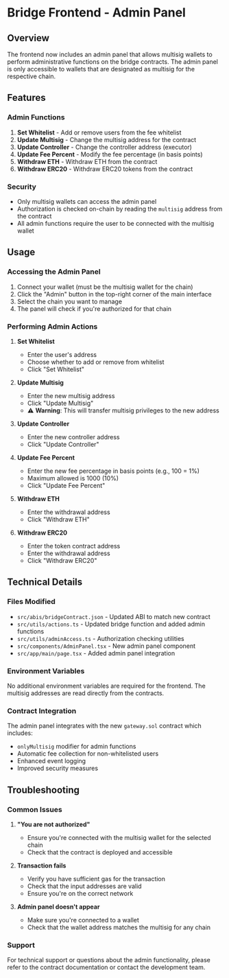 # Bridge Frontend - Admin Panel

## Overview

The frontend now includes an admin panel that allows multisig wallets to perform administrative functions on the bridge contracts. The admin panel is only accessible to wallets that are designated as multisig for the respective chain.

## Features

### Admin Functions

1. **Set Whitelist** - Add or remove users from the fee whitelist
2. **Update Multisig** - Change the multisig address for the contract
3. **Update Controller** - Change the controller address (executor)
4. **Update Fee Percent** - Modify the fee percentage (in basis points)
5. **Withdraw ETH** - Withdraw ETH from the contract
6. **Withdraw ERC20** - Withdraw ERC20 tokens from the contract

### Security

- Only multisig wallets can access the admin panel
- Authorization is checked on-chain by reading the `multisig` address from the contract
- All admin functions require the user to be connected with the multisig wallet

## Usage

### Accessing the Admin Panel

1. Connect your wallet (must be the multisig wallet for the chain)
2. Click the "Admin" button in the top-right corner of the main interface
3. Select the chain you want to manage
4. The panel will check if you're authorized for that chain

### Performing Admin Actions

1. **Set Whitelist**
   - Enter the user's address
   - Choose whether to add or remove from whitelist
   - Click "Set Whitelist"

2. **Update Multisig**
   - Enter the new multisig address
   - Click "Update Multisig"
   - ⚠️ **Warning**: This will transfer multisig privileges to the new address

3. **Update Controller**
   - Enter the new controller address
   - Click "Update Controller"

4. **Update Fee Percent**
   - Enter the new fee percentage in basis points (e.g., 100 = 1%)
   - Maximum allowed is 1000 (10%)
   - Click "Update Fee Percent"

5. **Withdraw ETH**
   - Enter the withdrawal address
   - Click "Withdraw ETH"

6. **Withdraw ERC20**
   - Enter the token contract address
   - Enter the withdrawal address
   - Click "Withdraw ERC20"

## Technical Details

### Files Modified

- `src/abis/bridgeContract.json` - Updated ABI to match new contract
- `src/utils/actions.ts` - Updated bridge function and added admin functions
- `src/utils/adminAccess.ts` - Authorization checking utilities
- `src/components/AdminPanel.tsx` - New admin panel component
- `src/app/main/page.tsx` - Added admin panel integration

### Environment Variables

No additional environment variables are required for the frontend. The multisig addresses are read directly from the contracts.

### Contract Integration

The admin panel integrates with the new `gateway.sol` contract which includes:
- `onlyMultisig` modifier for admin functions
- Automatic fee collection for non-whitelisted users
- Enhanced event logging
- Improved security measures

## Troubleshooting

### Common Issues

1. **"You are not authorized"**
   - Ensure you're connected with the multisig wallet for the selected chain
   - Check that the contract is deployed and accessible

2. **Transaction fails**
   - Verify you have sufficient gas for the transaction
   - Check that the input addresses are valid
   - Ensure you're on the correct network

3. **Admin panel doesn't appear**
   - Make sure you're connected to a wallet
   - Check that the wallet address matches the multisig for any chain

### Support

For technical support or questions about the admin functionality, please refer to the contract documentation or contact the development team. 